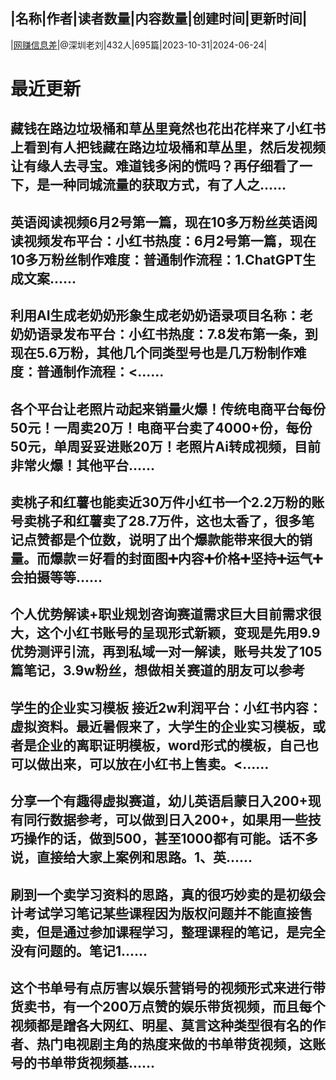 |名称|作者|读者数量|内容数量|创建时间|更新时间|
---
|[网赚信息差](https://xiaobot.net/p/xingxicha?refer=0b133df9-27dc-423b-8101-639049001c13)|@深圳老刘|432人|695篇|2023-10-31|2024-06-24|

# 最近更新
## 藏钱在路边垃圾桶和草丛里竟然也花出花样来了小红书上看到有人把钱藏在路边垃圾桶和草丛里，然后发视频让有缘人去寻宝。难道钱多闲的慌吗？再仔细看了一下，是一种同城流量的获取方式，有了人之......
## 英语阅读视频6月2号第一篇，现在10多万粉丝英语阅读视频发布平台：小红书热度：6月2号第一篇，现在10多万粉丝制作难度：普通制作流程：1.ChatGPT生成文案......
## 利用AI生成老奶奶形象生成老奶奶语录项目名称：老奶奶语录发布平台：小红书热度：7.8发布第一条，到现在5.6万粉，其他几个同类型号也是几万粉制作难度：普通制作流程：<......
## 各个平台让老照片动起来销量火爆！传统电商平台每份50元！一周卖20万！电商平台卖了4000+份，每份50元，单周妥妥进账20万！老照片Ai转成视频，目前非常火爆！其他平台......
## 卖桃子和红薯也能卖近30万件小红书一个2.2万粉的账号卖桃子和红薯卖了28.7万件，这也太香了，很多笔记点赞都是个位数，说明了出个爆款能带来很大的销量。而爆款＝好看的封面图➕内容➕价格➕坚持➕运气➕会拍摄等等......
## 个人优势解读+职业规划咨询赛道需求巨大目前需求很大，这个小红书账号的呈现形式新颖，变现是先用9.9优势测评引流，再到私域一对一解读，账号共发了105篇笔记，3.9w粉丝，想做相关赛道的朋友可以参考
## 学生的企业实习模板 接近2w利润平台：小红书内容：虚拟资料。最近暑假来了，大学生的企业实习模板，或者是企业的离职证明模板，word形式的模板，自己也可以做出来，可以放在小红书上售卖。<......
## 分享一个有趣得虚拟赛道，幼儿英语启蒙日入200+现有同行数据参考，可以做到日入200+，如果用一些技巧操作的话，做到500，甚至1000都有可能。话不多说，直接给大家上案例和思路。1、英......
## 刷到一个卖学习资料的思路，真的很巧妙卖的是初级会计考试学习笔记某些课程因为版权问题并不能直接售卖，但是通过参加课程学习，整理课程的笔记，是完全没有问题的。笔记1......
## 这个书单号有点厉害以娱乐营销号的视频形式来进行带货卖书，有一个200万点赞的娱乐带货视频，而且每个视频都是蹭各大网红、明星、莫言这种类型很有名的作者、热门电视剧主角的热度来做的书单带货视频，这账号的书单带货视频基......

